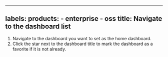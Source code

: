 -----

## labels: products: - enterprise - oss title: Navigate to the dashboard list

1. Navigate to the dashboard you want to set as the home dashboard.
2. Click the star next to the dashboard title to mark the dashboard as a favorite if it is not already.
